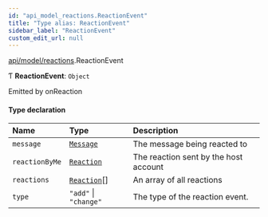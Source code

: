 ```yaml
---
id: "api_model_reactions.ReactionEvent"
title: "Type alias: ReactionEvent"
sidebar_label: "ReactionEvent"
custom_edit_url: null
---
```


[api/model/reactions](/api/modules/api_model_reactions.md).ReactionEvent

Ƭ **ReactionEvent**: `Object`

Emitted by onReaction

#### Type declaration

| Name | Type | Description |
| :------ | :------ | :------ |
| `message` | [`Message`](/api/interfaces/api_model_message.Message.md) | The message being reacted to |
| `reactionByMe` | [`Reaction`](/api/types/api_model_reactions.Reaction.md) | The reaction sent by the host account |
| `reactions` | [`Reaction`](/api/types/api_model_reactions.Reaction.md)[] | An array of all reactions |
| `type` | ``"add"`` \| ``"change"`` | The type of the reaction event. |
